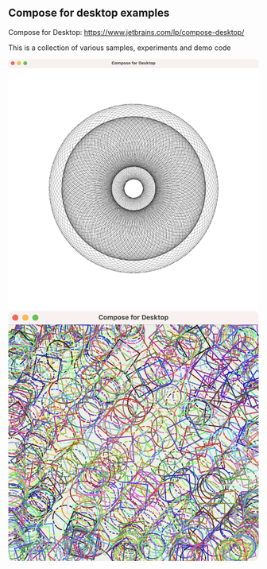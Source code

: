 ## Compose for desktop examples

Compose for Desktop:  https://www.jetbrains.com/lp/compose-desktop/

This is a collection of various samples, experiments and demo code


![](images/circle_of_circles.png)
![](images/random_shapes.png)
